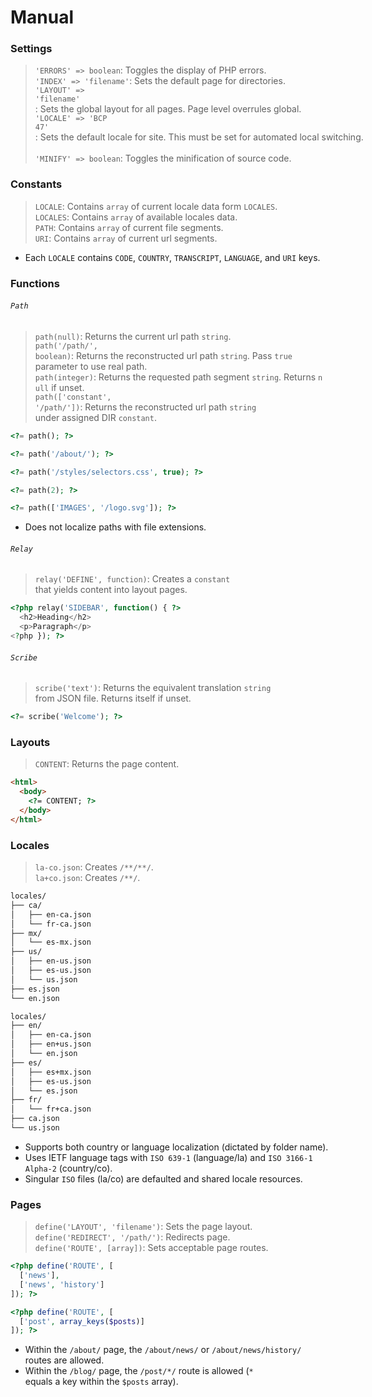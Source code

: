 # Manual

### Settings

> `'ERRORS' => boolean`: Toggles the display of PHP errors. <nobr />  
> `'INDEX' => 'filename'`: Sets the default page for directories. <nobr />  
> `'LAYOUT' => 'filename'`: Sets the global layout for all pages. Page level overrules global. <nobr />  
> `'LOCALE' => 'BCP 47'`: Sets the default locale for site. This must be set for automated local switching. <nobr />  
> `'MINIFY' => boolean`: Toggles the minification of source code.

### Constants

> `LOCALE`: Contains `array` of current locale data form `LOCALES`. <nobr />  
> `LOCALES`: Contains `array` of available locales data. <nobr />  
> `PATH`: Contains `array` of current file segments. <nobr />  
> `URI`: Contains `array` of current url segments.

- Each `LOCALE` contains `CODE`, `COUNTRY`, `TRANSCRIPT`, `LANGUAGE`, and `URI` keys.

### Functions

###### `Path`

> `path(null)`: Returns the current url path `string`. <nobr />  
> `path('/path/', boolean)`: Returns the reconstructed url path `string`. Pass `true` parameter to use real path. <nobr />  
> `path(integer)`: Returns the requested path segment `string`. Returns `null` if unset. <nobr />  
> `path(['constant', '/path/'])`: Returns the reconstructed url path `string` under assigned DIR `constant`.

``` php
<?= path(); ?>

<?= path('/about/'); ?>

<?= path('/styles/selectors.css', true); ?>

<?= path(2); ?>

<?= path(['IMAGES', '/logo.svg']); ?>
```

- Does not localize paths with file extensions.

###### `Relay`

> `relay('DEFINE', function)`: Creates a `constant` that yields content into layout pages.

```php
<?php relay('SIDEBAR', function() { ?>
  <h2>Heading</h2>
  <p>Paragraph</p>
<?php }); ?>
```

###### `Scribe`

> `scribe('text')`: Returns the equivalent translation `string` from JSON file. Returns itself if unset.

``` php
<?= scribe('Welcome'); ?>
```

### Layouts

> `CONTENT`: Returns the page content.

``` html
<html>
  <body>
    <?= CONTENT; ?>
  </body>
</html>
```

### Locales

> `la-co.json`: Creates `/**/**/`. <nobr />  
> `la+co.json`: Creates `/**/`.

``` html
locales/
├── ca/
│   ├── en-ca.json
│   └── fr-ca.json
├── mx/
│   └── es-mx.json
├── us/
│   ├── en-us.json
│   ├── es-us.json
│   └── us.json
├── es.json
└── en.json

locales/
├── en/
│   ├── en-ca.json
│   ├── en+us.json
│   └── en.json
├── es/
│   ├── es+mx.json
│   ├── es-us.json
│   └── es.json
├── fr/
│   └── fr+ca.json
├── ca.json
└── us.json
```

- Supports both country or language localization (dictated by folder name).
- Uses IETF language tags with `ISO 639-1` (language/la) and `ISO 3166-1 Alpha-2` (country/co).
- Singular `ISO` files (la/co) are defaulted and shared locale resources.

### Pages

> `define('LAYOUT', 'filename')`: Sets the page layout. <nobr />  
> `define('REDIRECT', '/path/')`: Redirects page. <nobr />  
> `define('ROUTE', [array])`: Sets acceptable page routes.

``` php
<?php define('ROUTE', [
  ['news'],
  ['news', 'history']
]); ?>

<?php define('ROUTE', [
  ['post', array_keys($posts)]
]); ?>
```

- Within the `/about/` page, the `/about/news/` or `/about/news/history/` routes are allowed.
- Within the `/blog/` page, the `/post/*/` route is allowed (`*` equals a key within the `$posts` array).